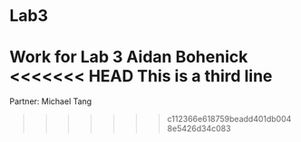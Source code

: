 # Lab3
Work for Lab 3
Aidan Bohenick
<<<<<<< HEAD
This is a third line
=======
Partner: Michael Tang
>>>>>>> c112366e618759beadd401db0048e5426d34c083
